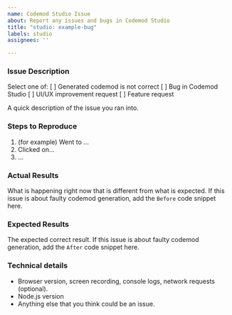 ```yaml
---
name: Codemod Studio Issue
about: Report any issues and bugs in Codemod Studio
title: "studio: example-bug"
labels: studio
assignees: ''

---
```


### Issue Description

Select one of:
[ ] Generated codemod is not correct
[ ] Bug in Codemod Studio
[ ] UI/UX improvement request
[ ] Feature request

A quick description of the issue you ran into.

### Steps to Reproduce

1. (for example) Went to ...
2. Clicked on...
3. ...

### Actual Results

What is happening right now that is different from what is expected. If this issue is about faulty codemod generation, add the `Before` code snippet here.

### Expected Results

The expected correct result. If this issue is about faulty codemod generation, add the `After` code snippet here.

### Technical details

- Browser version, screen recording, console logs, network requests (optional).
- Node.js version
- Anything else that you think could be an issue.
